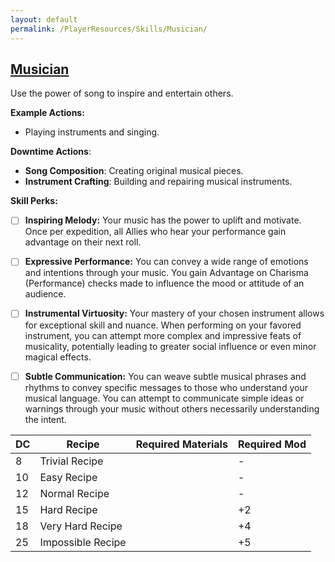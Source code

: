 ```yaml
---
layout: default
permalink: /PlayerResources/Skills/Musician/
---
```

## [Musician](#Musician)
Use the power of song to inspire and entertain others.

**Example Actions:**

- Playing instruments and singing.

**Downtime Actions**:

- **Song Composition**: Creating original musical pieces.
- **Instrument Crafting**: Building and repairing musical instruments.

**Skill Perks:**

- [ ] **Inspiring Melody:** Your music has the power to uplift and motivate. Once per expedition, all Allies who hear your performance gain advantage on their next roll.
  
- [ ] **Expressive Performance:** You can convey a wide range of emotions and intentions through your music. You gain Advantage on Charisma (Performance) checks made to influence the mood or attitude of an audience.
  
- [ ] **Instrumental Virtuosity:** Your mastery of your chosen instrument allows for exceptional skill and nuance. When performing on your favored instrument, you can attempt more complex and impressive feats of musicality, potentially leading to greater social influence or even minor magical effects.
  
- [ ] **Subtle Communication:** You can weave subtle musical phrases and rhythms to convey specific messages to those who understand your musical language. You can attempt to communicate simple ideas or warnings through your music without others necessarily understanding the intent.

| **DC** | **Recipe**        | **Required Materials** | **Required Mod** |
| ------ | ----------------- | ---------------------- | ---------------- |
| 8      | Trivial Recipe    |                        | -                |
| 10     | Easy Recipe       |                        | -                |
| 12     | Normal Recipe     |                        | -                |
| 15     | Hard Recipe       |                        | +2               |
| 18     | Very Hard Recipe  |                        | +4               |
| 25     | Impossible Recipe |                        | +5               |